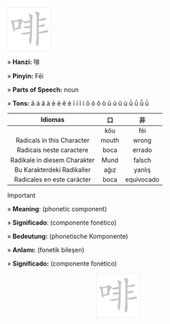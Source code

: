 <a href="https://dictionary.writtenchinese.com/worddetail/fei/20666/1/1" target="blank"><img align="center" src="https://github.com/DeiseFreire/Chinese_dictionary/blob/main/Hanzi%20%E5%95%A1/%E5%95%A1.gif" alt="" height="100" /></a> 

» **Hanzi:** 啡

» **Pinyin:** Fēi

» **Parts of Speech:**  noun

» **Tons:** ā á ǎ à ē é ě è ī í ǐ ì ō ó ǒ ò ū ú ǔ ù ǖ ǘ ǚ ǜ 

| Idiomas | 口 | 非 |
| :---: | :---: | :---: |
|  | kǒu | fēi |
| Radicals in this Character | mouth | wrong |
|Radicais neste caractere | boca | errado |
| Radikale in diesem Charakter | Mund | falsch|
| Bu Karakterdeki Radikaller | ağız | yanlış | 
| Radicales en este carácter | boca | equivocado |


> [!IMPORTANT]
>
> » **Meaning**: (phonetic component)
> 
> » **Significado**: (componente fonético)
> 
> » **Bedeutung:** (phonetische Komponente)
>
> » **Anlamı:** (fonetik bileşen)
>
> » **Significado:** (componente fonético)

<p align="center">
<a href="https://dictionary.writtenchinese.com/worddetail/fei/20666/1/1" target="blank"><img align="center" src="https://github.com/DeiseFreire/Chinese_dictionary/blob/main/Hanzi%20%E5%95%A1/%E5%95%A1.gif" alt="" height="100" /></a> 
</p>
